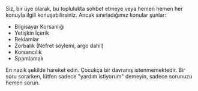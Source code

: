 Siz, bir üye olarak, bu toplulukta sohbet etmeye veya hemen hemen her konuyla ilgili konuşabilirsiniz. Ancak sınırladığımız konular şunlar:

- Bilgisayar Korsanlığı
- Yetişkin İçerik
- Reklamlar
- Zorbalık (Nefret söylemi, argo dahil)
- Korsancılık
- Spamlamak

En nazik şekilde hareket edin. Çocukça bir davranış istenmemektedir. Bir soru sorarken, lütfen sadece "yardım istiyorum" demeyin, sadece sorunuzu hemen sorun.
